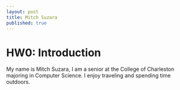 ```yaml
---
layout: post
title: Mitch Suzara
published: true
---
```

# HW0: Introduction

My name is Mitch Suzara, I am a senior at the College of Charleston majoring in Computer Science. I enjoy traveling and spending time outdoors.
